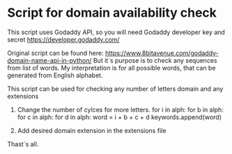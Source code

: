 # Script for domain availability check

This script uses Godaddy API, so you will need 
Godaddy developer key and secret
https://developer.godaddy.com/

Original script can be found here:
https://www.8bitavenue.com/godaddy-domain-name-api-in-python/
But it`s purpose is to check any sequences from list of words.
My interpretation is for all possible words, that can be generated from English alphabet.

This script can be used for checking any number of letters domain and any extensions

1. Change the number of cylces for more letters.
for i in alph:
    for b in alph:
        for c in alph:
            for d in alph:
                    word = i + b + c + d
                    keywords.append(word)

2. Add desired domain extension in the extensions file

Thast`s all.
